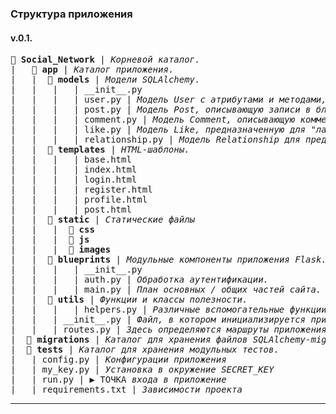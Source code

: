 ### Структура приложения
#### v.0.1.

<pre>
📁 <b>Social_Network</b> | <i>Корневой каталог.</i>
|   📁 <b>app</b> | <i>Каталог приложения.</i>
|   |  📁 <b>models</b> | <i>Модели SQLAlchemy.</i>
|   |   |   | __init__.py
|   |   |   | user.py | <i>Модель User с атрибутами и методами, связанными с пользователями.</i>
|   |   |   | post.py | <i>Модель Post, описывающую записи в блоге или обновления статуса.</i>
|   |   |   | comment.py | <i>Модель Comment, описывающую комментарии к сообщениям.</i>
|   |   |   | like.py | <i>Модель Like, предназначенную для "лайка" сообщений или комментариев.</i>
|   |   |   | relationship.py | <i>Модель Relationship для представления отношений "последователь-последователь" или дружеских отношений.</i>
|   |  📁 <b>templates</b> | <i>HTML-шаблоны.</i>
|   |   |   | base.html
|   |   |   | index.html
|   |   |   | login.html
|   |   |   | register.html
|   |   |   | profile.html
|   |   |   | post.html
|   |  📁 <b>static</b> | <i>Статические файлы</i>
|   |   |  📁 <b>css</b>
|   |   |  📁 <b>js</b>
|   |   |  📁 <b>images</b>
|   |  📁 <b>blueprints</b> | <i>Модульные компоненты приложения Flask.</i>
|   |   |   | __init__.py
|   |   |   | auth.py | <i>Обработка аутентификации.</i>
|   |   |   | main.py | <i>План основных / общих частей сайта.</i>
|   |  📁 <b>utils</b> | <i>Функции и классы полезности.</i>
|   |   |   | helpers.py | <i>Различные вспомогательные функции, которые не всегда вписываются в логику или модели приложения.</i>
|   |   | __init__.py | <i>Файл, в котором инициализируется приложение Flask и его расширения.</i>
|   |   | routes.py | <i>Здесь определяются маршруты приложения, если не используются чертежи.</i>
|  📁 <b>migrations</b> | <i>Каталог для хранения файлов SQLAlchemy-migrate.</i>
|  📁 <b>tests</b> | <i>Каталог для хранения модульных тестов.</i>
|   | config.py | <i>Конфигурации приложения</i>
|   | my_key.py | <i>Установка в окружение SECRET_KEY</i>
|   | run.py | ▶️ ТОЧКА <i>входа в приложение</i>
|   | requirements.txt | <i>Зависимости проекта</i>
</pre>

<hr>

